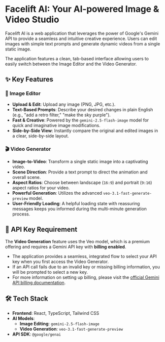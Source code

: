 # Facelift AI: Your AI-powered Image & Video Studio

Facelift AI is a web application that leverages the power of Google's Gemini API to provide a seamless and intuitive creative experience. Users can edit images with simple text prompts and generate dynamic videos from a single static image.

The application features a clean, tab-based interface allowing users to easily switch between the Image Editor and the Video Generator.

## ✨ Key Features

### 🎨 Image Editor
- **Upload & Edit**: Upload any image (PNG, JPG, etc.).
- **Text-Based Prompts**: Describe your desired changes in plain English (e.g., "add a retro filter," "make the sky purple").
- **Fast & Creative**: Powered by the `gemini-2.5-flash-image` model for quick and imaginative image modifications.
- **Side-by-Side View**: Instantly compare the original and edited images in a clear, side-by-side layout.

### 🎬 Video Generator
- **Image-to-Video**: Transform a single static image into a captivating video.
- **Scene Direction**: Provide a text prompt to direct the animation and overall scene.
- **Aspect Ratios**: Choose between landscape (`16:9`) and portrait (`9:16`) aspect ratios for your video.
- **Powerful Generation**: Utilizes the advanced `veo-3.1-fast-generate-preview` model.
- **User-Friendly Loading**: A helpful loading state with reassuring messages keeps you informed during the multi-minute generation process.

## 🔑 API Key Requirement

The **Video Generation** feature uses the Veo model, which is a premium offering and requires a Gemini API key with **billing enabled**.

- The application provides a seamless, integrated flow to select your API key when you first access the Video Generator.
- If an API call fails due to an invalid key or missing billing information, you will be prompted to select a new key.
- For more information on setting up billing, please visit the [official Gemini API billing documentation](https://ai.google.dev/gemini-api/docs/billing).

## 🛠️ Tech Stack

- **Frontend**: React, TypeScript, Tailwind CSS
- **AI Models**:
  - **Image Editing**: `gemini-2.5-flash-image`
  - **Video Generation**: `veo-3.1-fast-generate-preview`
- **API SDK**: `@google/genai`
